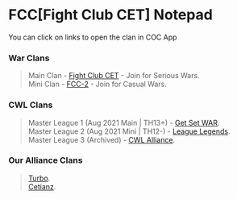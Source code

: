 # FCC[Fight Club CET] Notepad

You can click on links to open the clan in COC App

### War Clans
> Main Clan - [Fight Club CET](https://link.clashofclans.com/en?action=OpenClanProfile&tag=#PP0YPJL2) - Join for Serious Wars.  
  Mini Clan - [FCC-2](https://link.clashofclans.com/en?action=OpenClanProfile&tag=#290R2Q8LP) - Join for Casual Wars.  

### CWL Clans  
> Master League 1 (Aug 2021 Main | TH13+) - [Get Set WAR](https://link.clashofclans.com/en?action=OpenClanProfile&tag=#2PCRU82VU).  
  Master League 2 (Aug 2021 Mini | TH12-) - [League Legends](https://link.clashofclans.com/en?action=OpenClanProfile&tag=#2L8GPUJ0C).  
  Master League 3 (Archived) - [CWL Alliance](https://link.clashofclans.com/en?action=OpenClanProfile&tag=#2P92PP82L).  

### Our Alliance Clans
> [Turbo](https://link.clashofclans.com/en?action=OpenClanProfile&tag=#292QRGCUG).  
  [Cetianz](https://link.clashofclans.com/en?action=OpenClanProfile&tag=#Q2YUV9CJ).  

